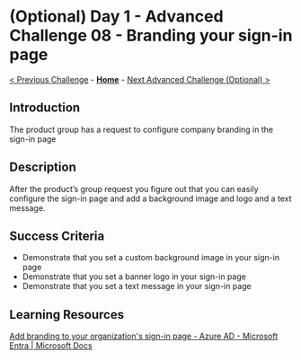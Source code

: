 # (Optional) Day 1 - Advanced Challenge 08 - Branding your sign-in page

 [< Previous Challenge](./Challenge_D1_07.md) - **[Home](../README.md)** - [Next Advanced Challenge (Optional) >](./Challenge_D1_09.md)

## Introduction

The product group has a request to configure company branding in the sign-in page

## Description

After the product’s group request you figure out that you can easily configure the sign-in page and add a background image and logo and a text message.

## Success Criteria

- Demonstrate that you set a custom background image in your sign-in page
- Demonstrate that you set a banner logo in your sign-in page
- Demonstrate that you set a text message in your sign-in page

## Learning Resources

[Add branding to your organization's sign-in page - Azure AD - Microsoft Entra | Microsoft Docs](https://docs.microsoft.com/en-us/azure/active-directory/fundamentals/customize-branding)